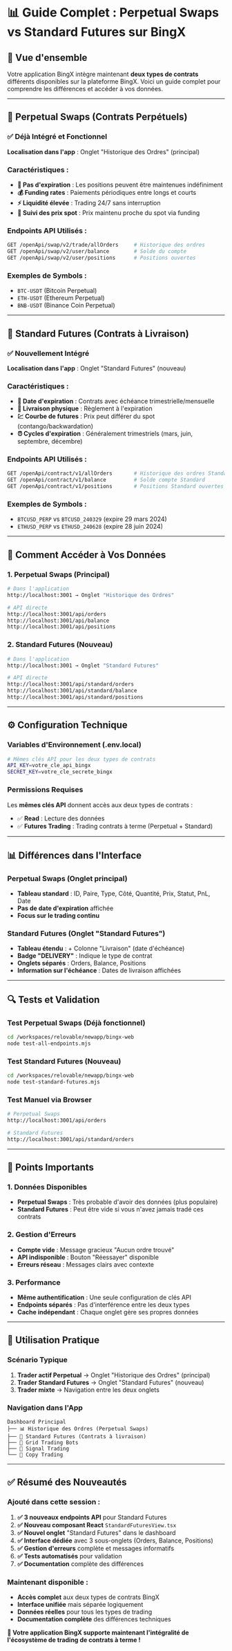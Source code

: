 # 📊 Guide Complet : Perpetual Swaps vs Standard Futures sur BingX

## 🎯 Vue d'ensemble

Votre application BingX intègre maintenant **deux types de contrats** différents disponibles sur la plateforme BingX. Voici un guide complet pour comprendre les différences et accéder à vos données.

---

## 🔄 **Perpetual Swaps (Contrats Perpétuels)**

### ✅ **Déjà Intégré et Fonctionnel**

**Localisation dans l'app** : Onglet "Historique des Ordres" (principal)

### Caractéristiques :
- **🔄 Pas d'expiration** : Les positions peuvent être maintenues indéfiniment
- **💰 Funding rates** : Paiements périodiques entre longs et courts
- **⚡ Liquidité élevée** : Trading 24/7 sans interruption
- **🎯 Suivi des prix spot** : Prix maintenu proche du spot via funding

### Endpoints API Utilisés :
```bash
GET /openApi/swap/v2/trade/allOrders     # Historique des ordres
GET /openApi/swap/v2/user/balance        # Solde du compte
GET /openApi/swap/v2/user/positions      # Positions ouvertes
```

### Exemples de Symbols :
- `BTC-USDT` (Bitcoin Perpetual)
- `ETH-USDT` (Ethereum Perpetual)
- `BNB-USDT` (Binance Coin Perpetual)

---

## 📅 **Standard Futures (Contrats à Livraison)**

### ✅ **Nouvellement Intégré**

**Localisation dans l'app** : Onglet "Standard Futures" (nouveau)

### Caractéristiques :
- **📅 Date d'expiration** : Contrats avec échéance trimestrielle/mensuelle
- **🚚 Livraison physique** : Règlement à l'expiration
- **💹 Courbe de futures** : Prix peut différer du spot (contango/backwardation)
- **⏰ Cycles d'expiration** : Généralement trimestriels (mars, juin, septembre, décembre)

### Endpoints API Utilisés :
```bash
GET /openApi/contract/v1/allOrders       # Historique des ordres Standard
GET /openApi/contract/v1/balance         # Solde compte Standard  
GET /openApi/contract/v1/positions       # Positions Standard ouvertes
```

### Exemples de Symbols :
- `BTCUSD_PERP` vs `BTCUSD_240329` (expire 29 mars 2024)
- `ETHUSD_PERP` vs `ETHUSD_240628` (expire 28 juin 2024)

---

## 🎯 **Comment Accéder à Vos Données**

### 1. **Perpetual Swaps** (Principal)
```bash
# Dans l'application
http://localhost:3001 → Onglet "Historique des Ordres"

# API directe
http://localhost:3001/api/orders
http://localhost:3001/api/balance  
http://localhost:3001/api/positions
```

### 2. **Standard Futures** (Nouveau)
```bash
# Dans l'application  
http://localhost:3001 → Onglet "Standard Futures"

# API directe
http://localhost:3001/api/standard/orders
http://localhost:3001/api/standard/balance
http://localhost:3001/api/standard/positions
```

---

## ⚙️ **Configuration Technique**

### Variables d'Environnement (.env.local)
```bash
# Mêmes clés API pour les deux types de contrats
API_KEY=votre_cle_api_bingx
SECRET_KEY=votre_cle_secrete_bingx
```

### Permissions Requises
Les **mêmes clés API** donnent accès aux deux types de contrats :
- ✅ **Read** : Lecture des données
- ✅ **Futures Trading** : Trading contrats à terme (Perpetual + Standard)

---

## 📊 **Différences dans l'Interface**

### Perpetual Swaps (Onglet principal)
- **Tableau standard** : ID, Paire, Type, Côté, Quantité, Prix, Statut, PnL, Date
- **Pas de date d'expiration** affichée
- **Focus sur le trading continu**

### Standard Futures (Onglet "Standard Futures")  
- **Tableau étendu** : + Colonne "Livraison" (date d'échéance)
- **Badge "DELIVERY"** : Indique le type de contrat
- **Onglets séparés** : Orders, Balance, Positions
- **Information sur l'échéance** : Dates de livraison affichées

---

## 🔍 **Tests et Validation**

### Test Perpetual Swaps (Déjà fonctionnel)
```bash
cd /workspaces/relovable/newapp/bingx-web
node test-all-endpoints.mjs
```

### Test Standard Futures (Nouveau)
```bash
cd /workspaces/relovable/newapp/bingx-web  
node test-standard-futures.mjs
```

### Test Manuel via Browser
```bash
# Perpetual Swaps
http://localhost:3001/api/orders

# Standard Futures  
http://localhost:3001/api/standard/orders
```

---

## 🚨 **Points Importants**

### 1. **Données Disponibles**
- **Perpetual Swaps** : Très probable d'avoir des données (plus populaire)
- **Standard Futures** : Peut être vide si vous n'avez jamais tradé ces contrats

### 2. **Gestion d'Erreurs**
- **Compte vide** : Message gracieux "Aucun ordre trouvé"
- **API indisponible** : Bouton "Réessayer" disponible
- **Erreurs réseau** : Messages clairs avec contexte

### 3. **Performance**
- **Même authentification** : Une seule configuration de clés API
- **Endpoints séparés** : Pas d'interférence entre les deux types
- **Cache indépendant** : Chaque onglet gère ses propres données

---

## 🎉 **Utilisation Pratique**

### Scénario Typique
1. **Trader actif Perpetual** → Onglet "Historique des Ordres" (principal)
2. **Trader Standard Futures** → Onglet "Standard Futures" (nouveau)
3. **Trader mixte** → Navigation entre les deux onglets

### Navigation dans l'App
```
Dashboard Principal
├── 📊 Historique des Ordres (Perpetual Swaps)
├── 📅 Standard Futures (Contrats à livraison)  
├── 🤖 Grid Trading Bots
├── 📡 Signal Trading
└── 👥 Copy Trading
```

---

## ✅ **Résumé des Nouveautés**

### Ajouté dans cette session :
1. **✅ 3 nouveaux endpoints API** pour Standard Futures
2. **✅ Nouveau composant React** `StandardFuturesView.tsx`
3. **✅ Nouvel onglet** "Standard Futures" dans le dashboard
4. **✅ Interface dédiée** avec 3 sous-onglets (Orders, Balance, Positions)
5. **✅ Gestion d'erreurs** complète et messages informatifs
6. **✅ Tests automatisés** pour validation
7. **✅ Documentation** complète des différences

### Maintenant disponible :
- **Accès complet** aux deux types de contrats BingX
- **Interface unifiée** mais séparée logiquement
- **Données réelles** pour tous les types de trading
- **Documentation complète** des différences techniques

**🎯 Votre application BingX supporte maintenant l'intégralité de l'écosystème de trading de contrats à terme !**